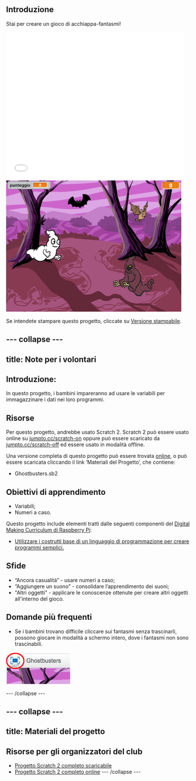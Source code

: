 ## Introduzione

Stai per creare un gioco di acchiappa-fantasmi!

<div class="scratch-preview">
  <iframe allowtransparency="true" width="485" height="402" src="//scratch.mit.edu/projects/embed/227536329/?autostart=false" frameborder="0"></iframe>
  <img src="images/ghost-final.png">
</div>

Se intendete stampare questo progetto, cliccate su [Versione stampabile](https://projects.raspberrypi.org/it-IT/projects/ghostbusters/print).

--- collapse ---
---
title: Note per i volontari
---
## Introduzione:

In questo progetto, i bambini impareranno ad usare le variabili per immagazzinare i dati nei loro programmi.

## Risorse

Per questo progetto, andrebbe usato Scratch 2. Scratch 2 può essere usato online su [jumpto.cc/scratch-on](http://jumpto.cc/scratch-on) oppure può essere scaricato da [jumpto.cc/scratch-off](http://jumpto.cc/scratch-off) ed essere usato in modalità offline.

Una versione completa di questo progetto può essere trovata [online](https://scratch.mit.edu/projects/227536329/#editor), o può essere scaricata cliccando il link ‘Materiali del Progetto’, che contiene:

* Ghostbusters.sb2

## Obiettivi di apprendimento

* Variabili;
* Numeri a caso.

Questo progetto include elementi tratti dalle seguenti componenti del [Digital Making Curriculum di Raspberry Pi](http://rpf.io/curriculum):

* [Utilizzare i costrutti base di un linguaggio di programmazione per creare programmi semplici.](https://www.raspberrypi.org/curriculum/programming/creator)

## Sfide

* “Ancora casualità” - usare numeri a caso;
* “Aggiungere un suono” - consolidare l’apprendimento dei suoni;
* "Altri oggetti” - applicare le conoscenze ottenute per creare altri oggetti all'interno del gioco.

## Domande più frequenti

* Se i bambini trovano difficile cliccare sui fantasmi senza trascinarli, possono giocare in modalità a schermo intero, dove i fantasmi non sono trascinabili.

![screenshot](images/ghost-fullscreen.png)

--- /collapse ---

--- collapse ---
---
title: Materiali del progetto
---
## Risorse per gli organizzatori del club

* [Progetto Scratch 2 completo scaricabile](resources/Ghostbusters.sb2)
* [Progetto Scratch 2 completo online](https://scratch.mit.edu/projects/227536329/#editor) --- /collapse ---